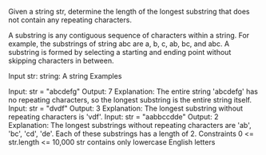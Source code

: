 Given a string str, determine the length of the longest substring that does not contain any repeating characters.

A substring is any contiguous sequence of characters within a string. For example, the substrings of string abc are a, b, c, ab, bc, and abc. A substring is formed by selecting a starting and ending point without skipping characters in between.

Input
str: string: A string
Examples

Input: str = "abcdefg"
Output: 7
Explanation: The entire string 'abcdefg' has no repeating characters, so the longest substring is the entire string itself.
Input: str = "dvdf"
Output: 3
Explanation: The longest substring without repeating characters is 'vdf'.
Input: str = "aabbccdde"
Output: 2
Explanation: The longest substrings without repeating characters are 'ab', 'bc', 'cd', 'de'. Each of these substrings has a length of 2.
Constraints
0 <= str.length <= 10,000
str contains only lowercase English letters
